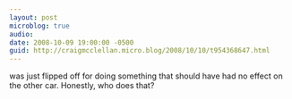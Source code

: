 ```yaml
---
layout: post
microblog: true
audio: 
date: 2008-10-09 19:00:00 -0500
guid: http://craigmcclellan.micro.blog/2008/10/10/t954368647.html
---
```

was just flipped off for doing something that should have had no effect on the other car. Honestly, who does that?
